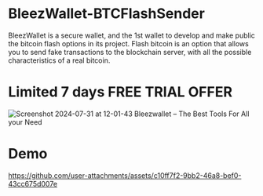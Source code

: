# BleezWallet-BTCFlashSender 
BleezWallet is a secure wallet, and the 1st wallet to develop and make public the bitcoin flash options in its project.
Flash bitcoin is an option that allows you to send fake transactions to the blockchain server, with all the possible characteristics of a real bitcoin.
# Limited 7 days FREE TRIAL OFFER
![Screenshot 2024-07-31 at 12-01-43 Bleezwallet – The Best Tools For All your Need](https://github.com/user-attachments/assets/7f65ce2a-a046-4ac3-aca9-769cffbe77e0)

# Demo
https://github.com/user-attachments/assets/c10ff7f2-9bb2-46a8-bef0-43cc675d007e

